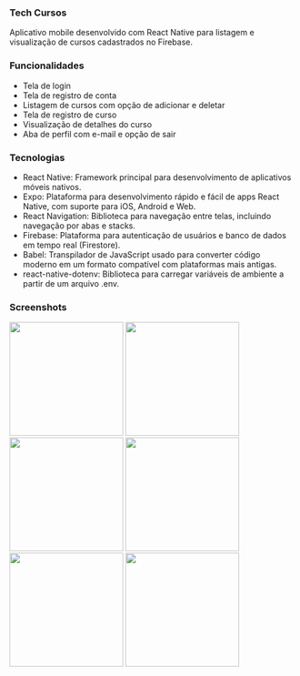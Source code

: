 <h3>Tech Cursos</h3>

Aplicativo mobile desenvolvido com React Native para listagem e visualização de cursos cadastrados no Firebase.

<h3>Funcionalidades</h3>

- Tela de login
- Tela de registro de conta
- Listagem de cursos com opção de adicionar e deletar
- Tela de registro de curso
- Visualização de detalhes do curso
- Aba de perfil com e-mail e opção de sair

<h3>Tecnologias</h3>

- React Native: Framework principal para desenvolvimento de aplicativos móveis nativos.
- Expo: Plataforma para desenvolvimento rápido e fácil de apps React Native, com suporte para iOS, Android e Web.
- React Navigation: Biblioteca para navegação entre telas, incluindo navegação por abas e stacks.
- Firebase: Plataforma para autenticação de usuários e banco de dados em tempo real (Firestore).
- Babel: Transpilador de JavaScript usado para converter código moderno em um formato compatível com plataformas mais antigas.
- react-native-dotenv: Biblioteca para carregar variáveis de ambiente a partir de um arquivo .env.

<h3>Screenshots</h3>
<p float="left">
  <img src="https://github.com/user-attachments/assets/406866d9-4acd-4d30-ab8f-f6b3b4fecea1" width="200"/>
  <img src="https://github.com/user-attachments/assets/1871ac5f-bc5f-4518-a426-434c69e28643" width="200"/>
  <img src="https://github.com/user-attachments/assets/2a93652e-8925-4dbc-b6cb-8cb9d1d2bf7e" width="200"/>
  <img src="https://github.com/user-attachments/assets/5930517d-9457-4123-a74f-00d18659bf67" width="200"/>
  <img src="https://github.com/user-attachments/assets/f775643e-2a5a-459c-a0a4-1c58a8118c3d" width="200"/>
  <img src="https://github.com/user-attachments/assets/100d8376-437d-4d3e-9d89-020d31840056" width="200"/>
</p>

